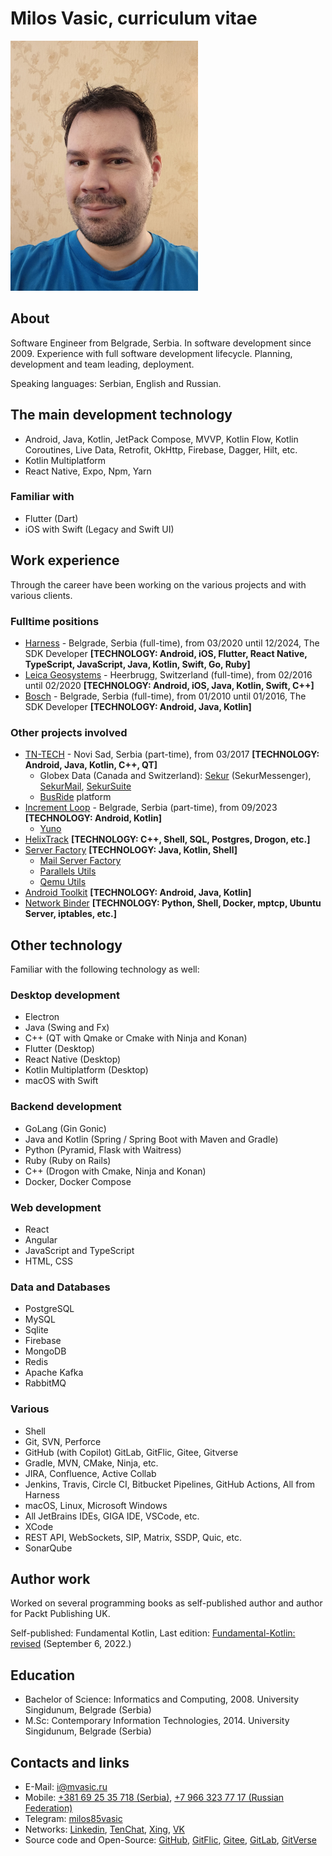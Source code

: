 # Milos Vasic, curriculum vitae

![Milos Vasic](assets/images/milosvasic.png)

## About

Software Engineer from Belgrade, Serbia. In software development since 2009.
Experience with full software development lifecycle. Planning, development and team leading, deployment.

Speaking languages: Serbian, English and Russian.

## The main development technology

- Android, Java, Kotlin, JetPack Compose, MVVP, Kotlin Flow, Kotlin Coroutines, Live Data, Retrofit, OkHttp, Firebase, Dagger, Hilt, etc.
- Kotlin Multiplatform
- React Native, Expo, Npm, Yarn

### Familiar with

- Flutter (Dart)
- iOS with Swift (Legacy and Swift UI)

## Work experience

Through the career have been working on the various projects and with various clients.

### Fulltime positions

- [Harness](http://harness.io/) - Belgrade, Serbia (full-time), from 03/2020 until 12/2024, The SDK Developer **[TECHNOLOGY: Android, iOS, Flutter, React Native, TypeScript, JavaScript, Java, Kotlin, Swift, Go, Ruby]**
- [Leica Geosystems](https://leica-geosystems.com/) - Heerbrugg, Switzerland (full-time), from 02/2016 until 02/2020 **[TECHNOLOGY: Android, iOS, Java, Kotlin, Swift, C++]**
- [Bosch](https://www.bosch.rs/) - Belgrade, Serbia (full-time), from 01/2010 until 01/2016, The SDK Developer **[TECHNOLOGY: Android, Java, Kotlin]**

### Other projects involved

- [TN-TECH](https://tn-tech.co.rs/) - Novi Sad, Serbia (part-time), from 03/2017 **[TECHNOLOGY: Android, Java, Kotlin, C++, QT]**
    - Globex Data (Canada and Switzerland): [Sekur](https://sekur.com/) (SekurMessenger), [SekurMail](https://mail.sekur.com), [SekurSuite](https://play.google.com/store/apps/details?id=ch.digitalsafe)
    - [BusRide](https://tn-tech.co.rs/pf/busride/) platform
- [Increment Loop](https://incrementloop.com/) - Belgrade, Serbia (part-time), from 09/2023 **[TECHNOLOGY: Android, Kotlin]**
    - [Yuno](https://play.google.com/store/apps/details?id=com.gaiali.app)
- [HelixTrack](https://github.com/Helix-Track) **[TECHNOLOGY: C++, Shell, SQL, Postgres, Drogon, etc.]**
- [Server Factory](https://github.com/Server-Factory) **[TECHNOLOGY: Java, Kotlin, Shell]**
    - [Mail Server Factory](https://github.com/Server-Factory/Mail-Server-Factory)
    - [Parallels Utils](https://github.com/Server-Factory/Parallels-Utils)
    - [Qemu Utils](https://github.com/Server-Factory/Qemu-Utils)
- [Android Toolkit](https://github.com/red-elf/Android-Toolkit) **[TECHNOLOGY: Android, Java, Kotlin]**
- [Network Binder](https://github.com/vasic-digital/Network-Binder) **[TECHNOLOGY: Python, Shell, Docker, mptcp, Ubuntu Server, iptables, etc.]**

## Other technology

Familiar with the following technology as well:

### Desktop development

- Electron
- Java (Swing and Fx)
- C++ (QT with Qmake or Cmake with Ninja and Konan)
- Flutter (Desktop)
- React Native (Desktop)
- Kotlin Multiplatform (Desktop)
- macOS with Swift

### Backend development

- GoLang (Gin Gonic)
- Java and Kotlin (Spring / Spring Boot with Maven and Gradle)
- Python (Pyramid, Flask with Waitress)
- Ruby (Ruby on Rails)
- C++ (Drogon with Cmake, Ninja and Konan)
- Docker, Docker Compose

### Web development

- React
- Angular
- JavaScript and TypeScript
- HTML, CSS

### Data and Databases

- PostgreSQL
- MySQL
- Sqlite
- Firebase
- MongoDB
- Redis
- Apache Kafka
- RabbitMQ

### Various

- Shell
- Git, SVN, Perforce
- GitHub (with Copilot) GitLab, GitFlic, Gitee, Gitverse
- Gradle, MVN, CMake, Ninja, etc.
- JIRA, Confluence, Active Collab
- Jenkins, Travis, Circle CI, Bitbucket Pipelines, GitHub Actions, All from Harness
- macOS, Linux, Microsoft Windows
- All JetBrains IDEs, GIGA IDE, VSCode, etc.
- XCode
- REST API, WebSockets, SIP, Matrix, SSDP, Quic, etc.
- SonarQube

## Author work

Worked on several programming books as self-published author and author for Packt Publishing UK.

Self-published: Fundamental Kotlin, Last edition: [Fundamental-Kotlin: revised](https://milosvasic.ru/assets/pdf/Fundamental_Kotlin_3rd_Edition.pdf) (September 6, 2022.)

## Education

- Bachelor of Science: Informatics and Computing, 2008. University Singidunum, Belgrade (Serbia)
- M.Sc: Contemporary Information Technologies, 2014. University Singidunum, Belgrade (Serbia)

## Contacts and links

- E-Mail: [i@mvasic.ru](mailto:i@mvasic.ru)
- Mobile: [+381 69 25 35 718 (Serbia)](tel:+381692535718), [+7 966 323 77 17 (Russian Federation)](tel:+79663237717)
- Telegram: [milos85vasic](https://t.me/milos85vasic)
- Networks: [Linkedin](https://www.linkedin.com/in/милош-milos-васић-vasic-🇷🇸-🇷🇺-53778682/), [TenChat](https://tenchat.ru/milosvasic), [Xing](https://www.xing.com/profile/Milos_Vasic4/web_profiles?expandNeffi=true), [VK](https://vk.com/milos.vasic)
- Source code and Open-Source: [GitHub](https://github.com/milos85vasic), [GitFlic](https://gitflic.ru/user/milosvasic), [Gitee](https://gitee.com/milosvasic), [GitLab](https://gitlab.com/milos85vasic), [GitVerse](https://gitverse.ru/milosvasic)
